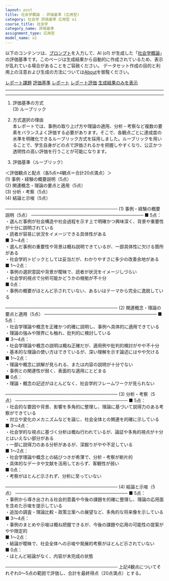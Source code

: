 ```yaml
---
layout: post
title: 社会学概論 - 評価基準 (応用型)
category: 社会学 評価基準 応用型 o1
course_title: 社会学
category_name: 評価基準
assignment_type: 応用型
model_name: o1
---
```


以下のコンテンツは、[プロンプト](https://github.com/takedatoshiyuki/synthetic_assignments/tree/main/generated/社会学/o1/prompt_評価基準-応用型.md)を入力して、AI (o1) が生成した「[社会学概論](/contents/社会学/)」の評価基準です。このページは生成結果から自動的に作成されているため、表示が乱れている場合があることをご容赦ください。
データセット作成の目的と利用上の注意および生成の方法については[About](/About)を御覧ください。

[レポート課題](../レポート課題-応用型)
[評価基準](../評価基準-応用型)
[レポート](../レポート-応用型)
[レポート評価](../レポート評価-応用型)
[生成結果のみを表示](https://github.com/takedatoshiyuki/synthetic_assignments/tree/main/generated/社会学/o1/評価基準-応用型.md)
  

***
***
  
1. 評価基準の方式  
(3) ルーブリック

2. 方式選択の理由  
本レポートでは、事例の取り上げ方や理論の適用、分析・考察など複数の要素をバランスよく評価する必要があります。そこで、各観点ごとに達成度の水準を明確化できるルーブリック方式を採用しました。ルーブリックを用いることで、学生自身がどの点で評価されるかを把握しやすくなり、公正かつ透明性の高い評価を行うことが可能になります。

3. 評価基準（ルーブリック）

＜評価観点と配点（各5点×4観点＝合計20点満点）＞  
(1) 事例・経験の概要説明（5点）  
(2) 関連概念・理論の要点と適用（5点）  
(3) 分析・考察（5点）  
(4) 結論と示唆（5点）

────────────────────────────────────
(1) 事例・経験の概要説明（5点）
────────────────────────────────────
■ 5点：  
・選んだ事例が社会構造や社会過程を示す上で明確かつ興味深く、背景や重要性が十分に説明されている  
・読者が容易に状況をイメージできる具体性がある  
■ 3～4点：  
・選んだ事例の重要性や背景は概ね説明できているが、一部具体性に欠ける箇所がある  
・社会学的トピックとしては妥当だが、わかりやすさに多少の改善余地がある  
■ 1～2点：  
・事例の選択意図や背景が曖昧で、読者が状況をイメージしづらい  
・社会学的視点で分析可能かどうかの根拠が不十分  
■ 0点：  
・事例の概要がほとんど示されていない、あるいはテーマから完全に逸脱している  

────────────────────────────────────
(2) 関連概念・理論の要点と適用（5点）
────────────────────────────────────
■ 5点：  
・社会学理論や概念を正確かつ的確に説明し、事例へ具体的に適用できている  
・理論の強みや限界にも触れ、批判的に検討している  
■ 3～4点：  
・社会学理論や概念の説明は概ね正確だが、適用例や批判的検討がやや不十分  
・基本的な理論の使い方はできているが、深い理解を示す論述にはやや欠ける  
■ 1～2点：  
・理論や概念に誤解が見られる、または内容の説明が十分でない  
・事例との関連性が弱く、表面的な適用にとどまる  
■ 0点：  
・理論・概念の記述がほとんどなく、社会学的フレームワークが見られない  

────────────────────────────────────
(3) 分析・考察（5点）
────────────────────────────────────
■ 5点：  
・社会的な要因や背景、影響を多角的に整理し、理論に基づいて説得力のある考察ができている  
・対立や変化のメカニズムなどを論じ、社会全体との関連を的確に示している  
■ 3～4点：  
・社会学的な視点に基づく分析は概ね行われているが、論証や多角的視点が十分とはいえない部分がある  
・一部に説得力のある分析があるが、深掘りがやや不足している  
■ 1～2点：  
・社会学理論や概念との結びつきが希薄で、分析・考察が断片的  
・具体的なデータや文献を活用しておらず、客観性が弱い  
■ 0点：  
・考察がほとんど示されず、分析に至っていない  

────────────────────────────────────
(4) 結論と示唆（5点）
────────────────────────────────────
■ 5点：  
・事例から導き出される社会的意義や今後の課題を的確に整理し、理論の応用面を含めた示唆を提示している  
・追加の調査・理論比較・政策立案への展望など、多角的な将来像を示している  
■ 3～4点：  
・事例のまとめや示唆は概ね把握できるが、今後の課題や応用の可能性の提案がやや限定的  
■ 1～2点：  
・結論が曖昧で、社会全体への示唆や発展的考察がほとんど示されていない  
■ 0点：  
・ほとんど結論がなく、内容が未完成の状態  

────────────────────────────────────
上記4観点についてそれぞれ0～5点の範囲で評価し、合計を最終得点（20点満点）とする。
